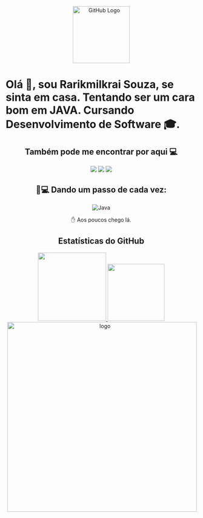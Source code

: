 
<div align="center">
<img src="https://github.com/tassiotfc/tassiotfc/blob/main/octo.gif" alt="GitHub Logo" width="150" height="150" />
</div>

# Olá 👋, sou Rarikmilkrai Souza, se sinta em casa. Tentando ser um cara bom em JAVA. Cursando Desenvolvimento de Software 🎓.
<div  align="center">
<h2>
 Também pode me encontrar por aqui 💻
 </h2>
</div>
<div  align="center">
  <a href="https://instagram.com/rarikmilkraisouza/" target="_blank"><img src="https://img.shields.io/badge/-Instagram-%23E4405F?style=for-the-badge&logo=instagram&logoColor=white" target="_blank"></a>
  <a href = "mailto:rarikmilkrai05@gmail.com"><img src="https://img.shields.io/badge/-Gmail-%23333?style=for-the-badge&logo=gmail&logoColor=white" target="_blank"></a>
  <a href="https://www.linkedin.com/in/rarikmilkrai-souza-94964173/" target="_blank"><img src="https://img.shields.io/badge/-LinkedIn-%230077B5?style=for-the-badge&logo=linkedin&logoColor=white" target="_blank"></a> 

 ## 🚀💻 Dando um passo de cada vez:
 
![Java](https://img.shields.io/badge/Java-ED8B00?style=for-the-badge&logo=java&logoColor=white)
  
✋ Aos poucos chego lá.
 
## Estatísticas do GitHub
  
 <div align="center">
  <a href="https://github.com/rarikmilkrai">
  <img height="180em" src="https://github-readme-stats.vercel.app/api?username=rarikmilkrai&show_icons=true&theme=radical&include_all_commits=true&count_private=true"/>
  <img height="150em" src="https://github-readme-stats.vercel.app/api/top-langs/?username=rarikmilkrai&layout=compact&langs_count=7&theme=radical"/>
 </div>

  <img src="https://media.giphy.com/media/SWoSkN6DxTszqIKEqv/giphy.gif" min-width="400px" max-width="400px" width="500px" align="right" alt="logo"> 
 
